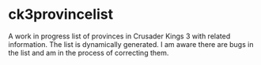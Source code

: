 # ck3provincelist
A work in progress list of provinces in Crusader Kings 3 with related information. The list is dynamically generated. I am aware there are bugs in the list and am in the process of correcting them. 
